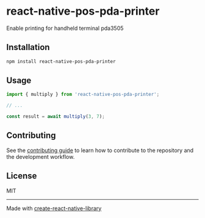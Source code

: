 # react-native-pos-pda-printer

Enable printing for handheld terminal pda3505

## Installation

```sh
npm install react-native-pos-pda-printer
```

## Usage

```js
import { multiply } from 'react-native-pos-pda-printer';

// ...

const result = await multiply(3, 7);
```

## Contributing

See the [contributing guide](CONTRIBUTING.md) to learn how to contribute to the repository and the development workflow.

## License

MIT

---

Made with [create-react-native-library](https://github.com/callstack/react-native-builder-bob)
